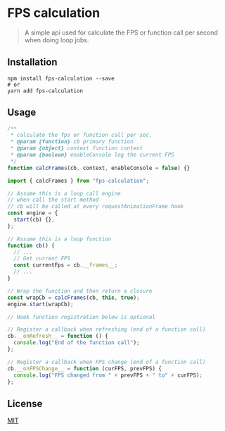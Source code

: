 # FPS calculation

> A simple api used for calculate the FPS or function call per second when doing loop jobs.

## Installation

```shell
npm install fps-calculation --save
# or
yarn add fps-calculation
```

## Usage

```javascript
/**
 * calculate the fps or function call per sec.
 * @param {function} cb primary function
 * @param {object} context function context
 * @param {boolean} enableConsole log the current FPS
 */
function calcFrames(cb, context, enableConsole = false) {}
```

```javascript
import { calcFrames } from "fps-calculation";

// Assume this is a loop call engine
// when call the start method
// cb will be called at every requestAnimationFrame hook
const engine = {
  start(cb) {},
};

// Assume this is a loop function
function cb() {
  // ...
  // Get current FPS
  const currentFps = cb.__frames__;
  // ...
}

// Wrap the function and then return a closure
const wrapCb = calcFrames(cb, this, true);
engine.start(wrapCb);

// Hook function registration below is optional

// Register a callback when refreshing (end of a function call)
cb.__onRefresh__ = function () {
  console.log("End of the function call");
};

// Register a callback when FPS change (end of a function call)
cb.__onFPSChange__ = function (curFPS, prevFPS) {
  console.log("FPS changed from " + prevFPS + " to" + curFPS);
};
```

## License

[MIT](./LICENSE)
